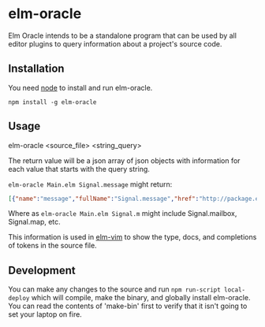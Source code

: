 # elm-oracle

Elm Oracle intends to be a standalone program that can be used by all editor plugins to query information about a project's source code.

## Installation

You need [node](http://nodejs.org) to install and run elm-oracle.

```
npm install -g elm-oracle
```

## Usage

elm-oracle <source_file> <string_query>

The return value will be a json array of json objects with information for each value that starts with the query string.

`elm-oracle Main.elm Signal.message` might return:

```json
[{"name":"message","fullName":"Signal.message","href":"http://package.elm-lang.org/packages/elm-lang/core/latest/Signal#message","signature":"Address a -> a -> Message","comment":"Create a message that may be sent to a `Mailbox` at a later time.\n\nMost importantly, this lets us create APIs that can send values to ports\n*without* allowing people to run arbitrary tasks."}]
```

Where as `elm-oracle Main.elm Signal.m` might include Signal.mailbox, Signal.map, etc.

This information is used in [elm-vim](http://github.com/elmcast/elm-vim) to show the type, docs, and completions of tokens in the source file.

## Development

You can make any changes to the source and run `npm run-script local-deploy` which will compile, make the binary, and globally install elm-oracle. You can read the contents of 'make-bin' first to verify that it isn't going to set your laptop on fire.
